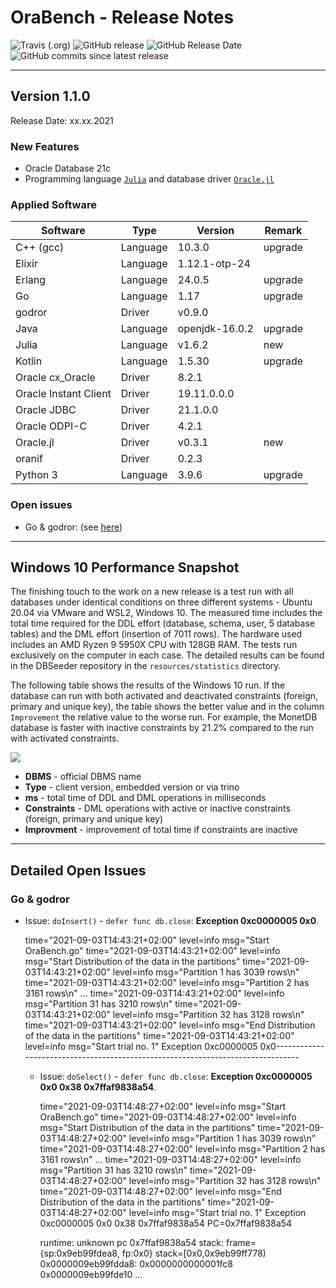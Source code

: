 # OraBench - Release Notes

![Travis (.org)](https://img.shields.io/travis/KonnexionsGmbH/ora_bench.svg?branch=master)
![GitHub release](https://img.shields.io/github/release/KonnexionsGmbH/ora_bench.svg)
![GitHub Release Date](https://img.shields.io/github/release-date/KonnexionsGmbH/ora_bench.svg)
![GitHub commits since latest release](https://img.shields.io/github/commits-since/KonnexionsGmbH/ora_bench/1.1.0.svg)

----

## Version 1.1.0

Release Date: xx.xx.2021

### New Features

- Oracle Database 21c
- Programming language [`Julia`](https://julialang.org) and database driver [`Oracle.jl`](https://github.com/felipenoris/Oracle.jl)

### Applied Software

| Software              | Type     | Version           | Remark |
| ---                   | ---      | ---               | ---    |
| C++ (gcc)             | Language | 10.3.0            | upgrade |
| Elixir                | Language | 1.12.1-otp-24     |   |
| Erlang                | Language | 24.0.5            | upgrade |
| Go                    | Language | 1.17              | upgrade |
| godror                | Driver   | v0.9.0            |   |
| Java                  | Language | openjdk-16.0.2    | upgrade |
| Julia                 | Language | v1.6.2            | new |
| Kotlin                | Language | 1.5.30            | upgrade |
| Oracle cx_Oracle      | Driver   | 8.2.1             |   |
| Oracle Instant Client | Driver   | 19.11.0.0.0       |   |
| Oracle JDBC           | Driver   | 21.1.0.0          |   |
| Oracle ODPI-C         | Driver   | 4.2.1             |   |
| Oracle.jl             | Driver   | v0.3.1            | new |
| oranif                | Driver   | 0.2.3             |   |
| Python 3              | Language | 3.9.6             | upgrade |

### Open issues

- Go & godror: (see [here](#issues_go_godror))

----

## Windows 10 Performance Snapshot

The finishing touch to the work on a new release is a test run with all databases under identical conditions on three different systems - Ubuntu 20.04 via VMware and WSL2, Windows 10.
The measured time includes the total time required for the DDL effort (database, schema, user, 5 database tables) and the DML effort (insertion of 7011 rows).
The hardware used includes an AMD Ryzen 9 5950X CPU with 128GB RAM.
The tests run exclusively on the computer in each case.
The detailed results can be found in the DBSeeder repository in the `resources/statistics` directory.

The following table shows the results of the Windows 10 run.
If the database can run with both activated and deactivated constraints (foreign, primary and unique key), the table shows the better value and in the column `Improvement` the relative value to the worse run.
For example, the MonetDB database is faster with inactive constraints by 21.2% compared to the run with activated constraints.

![](resources/.README_images/Perf_Snap_3.0.1_win10.png)

- **DBMS** - official DBMS name
- **Type** - client version, embedded version or via trino
- **ms** - total time of DDL and DML operations in milliseconds
- **Constraints** - DML operations with active or inactive constraints (foreign, primary and unique key)
- **Improvment** - improvement of total time if constraints are inactive

----

## Detailed Open Issues

### <a name="issues_go_godror"></a> Go & godror

- Issue: `doInsert()` - `defer func db.close`: **Exception 0xc0000005 0x0**.

    time="2021-09-03T14:43:21+02:00" level=info msg="Start OraBench.go"
    time="2021-09-03T14:43:21+02:00" level=info msg="Start Distribution of the data in the partitions"
    time="2021-09-03T14:43:21+02:00" level=info msg="Partition 1 has  3039 rows\n"
    time="2021-09-03T14:43:21+02:00" level=info msg="Partition 2 has  3161 rows\n"
    ...
    time="2021-09-03T14:43:21+02:00" level=info msg="Partition 31 has  3210 rows\n"
    time="2021-09-03T14:43:21+02:00" level=info msg="Partition 32 has  3128 rows\n"
    time="2021-09-03T14:43:21+02:00" level=info msg="End   Distribution of the data in the partitions"
    time="2021-09-03T14:43:21+02:00" level=info msg="Start trial no. 1"
    Exception 0xc0000005 0x0--------------------------------------------------------------------------------

  - Issue: `doSelect()` - `defer func db.close`: **Exception 0xc0000005 0x0 0x38 0x7ffaf9838a54**.

    time="2021-09-03T14:48:27+02:00" level=info msg="Start OraBench.go"
    time="2021-09-03T14:48:27+02:00" level=info msg="Start Distribution of the data in the partitions"
    time="2021-09-03T14:48:27+02:00" level=info msg="Partition 1 has  3039 rows\n"
    time="2021-09-03T14:48:27+02:00" level=info msg="Partition 2 has  3161 rows\n"
    ...
    time="2021-09-03T14:48:27+02:00" level=info msg="Partition 31 has  3210 rows\n"
    time="2021-09-03T14:48:27+02:00" level=info msg="Partition 32 has  3128 rows\n"
    time="2021-09-03T14:48:27+02:00" level=info msg="End   Distribution of the data in the partitions"
    time="2021-09-03T14:48:27+02:00" level=info msg="Start trial no. 1"
    Exception 0xc0000005 0x0 0x38 0x7ffaf9838a54
    PC=0x7ffaf9838a54
  
    runtime: unknown pc 0x7ffaf9838a54
    stack: frame={sp:0x9eb99fdea8, fp:0x0} stack=[0x0,0x9eb99ff778)
    0x0000009eb99fdda8:  0x0000000000001fc8  0x0000009eb99fde10
    ...
